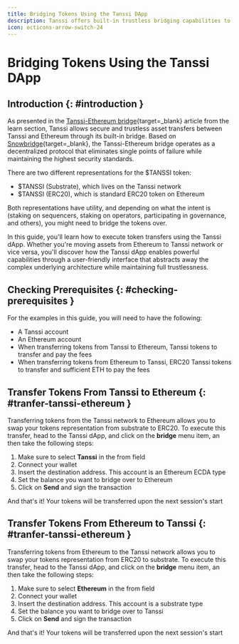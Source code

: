 ```yaml
---
title: Bridging Tokens Using the Tanssi DApp
description: Tanssi offers built-in trustless bridging capabilities to move liquidity to and from Ethereum with an easy-to-use user interface available on the Tanssi dApp.
icon: octicons-arrow-switch-24
---
```


# Bridging Tokens Using the Tanssi DApp

## Introduction {: #introduction }

As presented in the [Tanssi-Ethereum bridge](/learn/tanssi/tanssi-ethereum-bridge/){target=\_blank} article from the learn section, Tanssi allows secure and trustless asset transfers between Tanssi and Ethereum through its built-in bridge. Based on [Snowbridge](https://docs.snowbridge.network/){target=\_blank}, the Tanssi-Ethereum bridge operates as a decentralized protocol that eliminates single points of failure while maintaining the highest security standards.

There are two different representations for the $TANSSI token:

- $TANSSI (Substrate), which lives on the Tanssi network
- $TANSSI (ERC20), which is standard ERC20 token on Ethereum

Both representations have utility, and depending on what the intent is (staking on sequencers, staking on operators, participating in governance, and others), you might need to bridge the tokens over.

In this guide, you'll learn how to execute token transfers using the Tanssi dApp. Whether you're moving assets from Ethereum to Tanssi network or vice versa, you'll discover how the Tanssi dApp enables powerful capabilities through a user-friendly interface that abstracts away the complex underlying architecture while maintaining full trustlessness.

## Checking Prerequisites {: #checking-prerequisites }

For the examples in this guide, you will need to have the following:

- A Tanssi account
- An Ethereum account
- When transferring tokens from Tanssi to Ethereum, Tanssi tokens to transfer and pay the fees
- When transferring tokens from Ethereum to Tanssi, ERC20 Tanssi tokens to transfer and sufficient ETH to pay the fees

## Transfer Tokens From Tanssi to Ethereum {: #tranfer-tanssi-ethereum }

Transferring tokens from the Tanssi network to Ethereum allows you to swap your tokens representation from substrate to ERC20.
To execute this transfer, head to the Tanssi dApp, and click on the **bridge** menu item, an then take the following steps:

1. Make sure to select **Tanssi** in the from field
2. Connect your wallet
3. Insert the destination address. This account is an Ethereum ECDA type
4. Set the balance you want to bridge over to Ethereum
5. Click on **Send** and sign the transaction

And that's it! Your tokens will be transferred upon the next session's start

## Transfer Tokens From Ethereum to Tanssi {: #tranfer-tanssi-ethereum }

Transferring tokens from Ethereum to the Tanssi network allows you to swap your tokens representation from ERC20 to substrate.
To execute this transfer, head to the Tanssi dApp, and click on the **bridge** menu item, an then take the following steps:

1. Make sure to select **Ethereum** in the from field
2. Connect your wallet
3. Insert the destination address. This account is a substrate type
4. Set the balance you want to bridge over to Tanssi
5. Click on **Send** and sign the transaction

And that's it! Your tokens will be transferred upon the next session's start